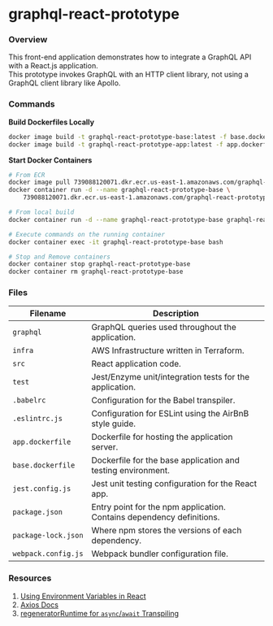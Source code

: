 # graphql-react-prototype

### Overview

This front-end application demonstrates how to integrate a GraphQL API with a React.js application.  
This prototype invokes GraphQL with an HTTP client library, not using a GraphQL client library like 
Apollo.

### Commands

**Build Dockerfiles Locally**

```bash
docker image build -t graphql-react-prototype-base:latest -f base.dockerfile .
docker image build -t graphql-react-prototype-app:latest -f app.dockerfile .
```

**Start Docker Containers**

```bash 
# From ECR
docker image pull 739088120071.dkr.ecr.us-east-1.amazonaws.com/graphql-react-prototype-base
docker container run -d --name graphql-react-prototype-base \
    739088120071.dkr.ecr.us-east-1.amazonaws.com/graphql-react-prototype-base:latest

# From local build
docker container run -d --name graphql-react-prototype-base graphql-react-prototype-base:latest

# Execute commands on the running container
docker container exec -it graphql-react-prototype-base bash

# Stop and Remove containers
docker container stop graphql-react-prototype-base
docker container rm graphql-react-prototype-base
```

### Files

| Filename                 | Description                                                                |
|--------------------------|----------------------------------------------------------------------------|
| `graphql`                | GraphQL queries used throughout the application.                           |
| `infra`                  | AWS Infrastructure written in Terraform.                                   |
| `src`                    | React application code.                                                    |
| `test`                   | Jest/Enzyme unit/integration tests for the application.                    |
| `.babelrc`               | Configuration for the Babel transpiler.                                    |
| `.eslintrc.js`           | Configuration for ESLint using the AirBnB style guide.                     |
| `app.dockerfile`         | Dockerfile for hosting the application server.                             |
| `base.dockerfile`        | Dockerfile for the base application and testing environment.               |
| `jest.config.js`         | Jest unit testing configuration for the React app.                         |
| `package.json`           | Entry point for the npm application.  Contains dependency definitions.     |
| `package-lock.json`      | Where npm stores the versions of each dependency.                          |
| `webpack.config.js`      | Webpack bundler configuration file.                                        |

### Resources

1) [Using Environment Variables in React](https://medium.com/@trekinbami/using-environment-variables-in-react-6b0a99d83cf5)
2) [Axios Docs](https://github.com/axios/axios)
3) [regeneratorRuntime for `async`/`await` Transpiling](https://github.com/babel/babel/issues/9849#issuecomment-612595221)
